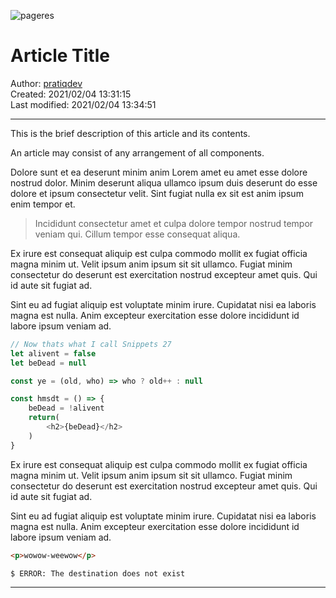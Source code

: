 ![pageres](https://placekitten.com/1000/500)

# Article Title

Author: [pratiqdev]  
Created: 2021/02/04 13:31:15  
Last modified: 2021/02/04 13:34:51

<hr>

This is the brief description of this article and its contents.

An article may consist of any arrangement of all components. 

Dolore sunt et ea deserunt minim anim Lorem amet eu amet esse dolore nostrud dolor. Minim deserunt aliqua ullamco ipsum duis deserunt do esse dolore et ipsum consectetur velit. Sint fugiat nulla ex sit est anim ipsum enim tempor et.

> Incididunt consectetur amet et culpa dolore tempor nostrud tempor veniam qui.
> Cillum tempor esse consequat aliqua.

Ex irure est consequat aliquip est culpa commodo mollit ex fugiat officia magna minim ut. Velit ipsum anim ipsum sit sit ullamco. Fugiat minim consectetur do deserunt est exercitation nostrud excepteur amet quis. Qui id aute sit fugiat ad.

Sint eu ad fugiat aliquip est voluptate minim irure. Cupidatat nisi ea laboris magna est nulla. Anim excepteur exercitation esse dolore incididunt id labore ipsum veniam ad.

```js
// Now thats what I call Snippets 27
let alivent = false
let beDead = null

const ye = (old, who) => who ? old++ : null

const hmsdt = () => {
    beDead = !alivent
    return(
        <h2>{beDead}</h2>
    )
}
```

Ex irure est consequat aliquip est culpa commodo mollit ex fugiat officia magna minim ut. Velit ipsum anim ipsum sit sit ullamco. Fugiat minim consectetur do deserunt est exercitation nostrud excepteur amet quis. Qui id aute sit fugiat ad.

Sint eu ad fugiat aliquip est voluptate minim irure. Cupidatat nisi ea laboris magna est nulla. Anim excepteur exercitation esse dolore incididunt id labore ipsum veniam ad.


```html
<p>wowow-weewow</p>
```

```
$ ERROR: The destination does not exist
```

<hr>







<!-- Links ------------------------------->
[pratiqdev]: http://www.gitgub.com/pratiqdev
[PlaceKitten]: http://placekitten.com
